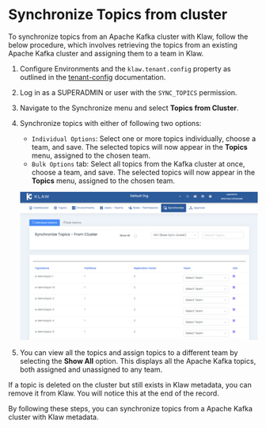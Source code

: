 # Synchronize Topics from cluster

To synchronize topics from an Apache Kafka cluster with Klaw, follow the
below procedure, which involves retrieving the topics from an existing
Apache Kafka cluster and assigning them to a team in Klaw.

1.  Configure Environments and the `klaw.tenant.config` property as
    outlined in the [tenant-config](tenant-config)
    documentation.

2.  Log in as a SUPERADMIN or user with the `SYNC_TOPICS` permission.

3.  Navigate to the Synchronize menu and select **Topics from Cluster**.

4.  Synchronize topics with either of following two options:

    -   `Individual Options`: Select one or more topics
         individually, choose a team, and save. The selected topics
         will now appear in the **Topics** menu, assigned to the chosen
         team.
    -   `Bulk Options` tab: Select all topics from the
         Kafka cluster at once, choose a team, and save. The selected
         topics will now appear in the **Topics** menu, assigned to the
         chosen team.

    ![image](../../../static/images/sync/SyncTopicsFromCluster.png)

5.  You can view all the topics and assign topics to a different team by
    selecting the **Show All** option. This displays all the Apache
    Kafka topics, both assigned and unassigned to any team.

If a topic is deleted on the cluster but still exists in Klaw metadata,
you can remove it from Klaw. You will notice this at the end of the
record.

By following these steps, you can synchronize topics from a Apache Kafka
cluster with Klaw metadata.
